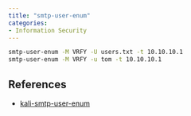 ```yaml
---
title: "smtp-user-enum"
categories: 
- Information Security
---
```


```bash
smtp-user-enum -M VRFY -U users.txt -t 10.10.10.1
smtp-user-enum -M VRFY -u tom -t 10.10.10.1
```

## References

* [kali-smtp-user-enum](https://www.kali.org/tools/smtp-user-enum/)

